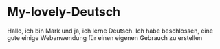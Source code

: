 # My-lovely-Deutsch
Hallo, ich bin Mark und ja, ich lerne Deutsch. Ich habe beschlossen, eine gute einige Webanwendung für einen eigenen Gebrauch zu erstellen
